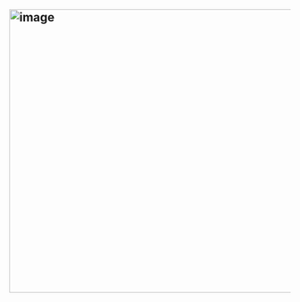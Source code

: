 ## <img width="654" height="509" alt="image" src="https://github.com/user-attachments/assets/21259f4b-6d40-4ea6-aaaa-1f71b51ecabb" />
